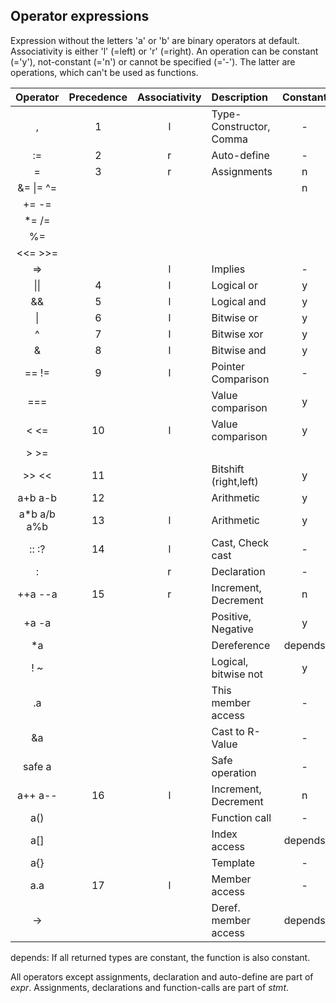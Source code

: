## Operator expressions

Expression without the letters 'a' or 'b' are binary operators at default.
Associativity is either 'l' (=left) or 'r' (=right). An operation can be constant
(='y'), not-constant (='n') or cannot be specified (='-'). The latter are
operations, which can't be used as functions.

| Operator     | Precedence | Associativity | Description               | Constant |
| :---:        | :---:      | :---:         | :---                      | :--:     |
| ,            | 1          | l             | Type-Constructor, Comma   | -        |
| :=           | 2          | r             | Auto-define               | -        |
| =            | 3          | r             | Assignments               | n        |
| &= \|= ^=    |            |               |                           | n        |
| += -=        |            |               |                           |          |
| \*= /=       |            |               |                           |          |
| %=           |            |               |                           |          |
| \<\<= \>\>=  |            |               |                           |          |
| =\>          |            | l             | Implies                   | -        |
| \|\|         | 4          | l             | Logical or                | y        |
| &&           | 5          | l             | Logical and               | y        |
| \|           | 6          | l             | Bitwise or                | y        |
| ^            | 7          | l             | Bitwise xor               | y        |
| &            | 8          | l             | Bitwise and               | y        |
| == !=        | 9          | l             | Pointer Comparison        | -        |
| ===          |            |               | Value comparison          | y        |
| \< \<=       | 10         | l             | Value comparison          | y        |
| \> \>=       |            |               |                           |          |
| \>\> \<\<    | 11         |               | Bitshift (right,left)     | y        |
| a+b a-b      | 12         |               | Arithmetic                | y        |
| a\*b a/b a%b | 13         | l             | Arithmetic                | y        |
| :: :?        | 14         | l             | Cast, Check cast          | -        |
| :            |            | r             | Declaration               | -        |
| ++a --a      | 15         | r             | Increment, Decrement      | n        |
| +a -a        |            |               | Positive, Negative        | y        |
| \*a          |            |               | Dereference               | depends  |
| ! ~          |            |               | Logical, bitwise not      | y        |
| .a           |            |               | This member access        | -        |
| &a           |            |               | Cast to R-Value           | -        |
| safe a       |            |               | Safe operation            | -        |
| a++ a--      | 16         | l             | Increment, Decrement      | n        |
| a()          |            |               | Function call             | -        |
| a[]          |            |               | Index access              | depends  |
| a{}          |            |               | Template                  | -        |
| a.a          | 17         | l             | Member access             | -        |
| ->           |            |               | Deref. member access      | depends  |

depends: If all returned types are constant, the function is also constant.

All operators except assignments, declaration and auto-define are part of
*expr*.  Assignments, declarations and function-calls are part of *stmt*.
